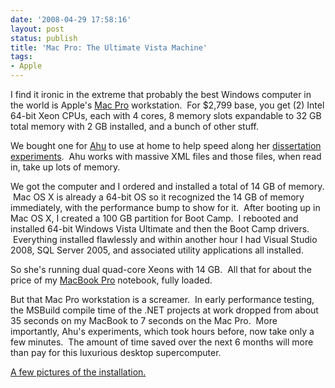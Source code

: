 ```yaml
---
date: '2008-04-29 17:58:16'
layout: post
status: publish
title: 'Mac Pro: The Ultimate Vista Machine'
tags:
- Apple
---
```


I find it ironic in the extreme that probably the best Windows computer in the world is Apple's [Mac Pro](http://www.apple.com/macpro/) workstation.  For $2,799 base, you get (2) Intel 64-bit Xeon CPUs, each with 4 cores, 8 memory slots expandable to 32 GB total memory with 2 GB installed, and a bunch of other stuff.

We bought one for [Ahu](http://www.ahusieg.com) to use at home to help speed along her [dissertation experiments](http://research.ahusieg.com).  Ahu works with massive XML files and those files, when read in, take up lots of memory.

We got the computer and I ordered and installed a total of 14 GB of memory.  Mac OS X is already a 64-bit OS so it recognized the 14 GB of memory immediately, with the performance bump to show for it.  After booting up in Mac OS X, I created a 100 GB partition for Boot Camp.  I rebooted and installed 64-bit Windows Vista Ultimate and then the Boot Camp drivers.  Everything installed flawlessly and within another hour I had Visual Studio 2008, SQL Server 2005, and associated utility applications all installed.

So she's running dual quad-core Xeons with 14 GB.  All that for about the price of my [MacBook Pro](http://www.apple.com/macbookpro/) notebook, fully loaded.

But that Mac Pro workstation is a screamer.  In early performance testing, the MSBuild compile time of the .NET projects at work dropped from about 35 seconds on my MacBook to 7 seconds on the Mac Pro.  More importantly, Ahu's experiments, which took hours before, now take only a few minutes.  The amount of time saved over the next 6 months will more than pay for this luxurious desktop supercomputer.

[A few pictures of the installation.](http://flickr.com/photos/forkbender/sets/72157604691618991/)


